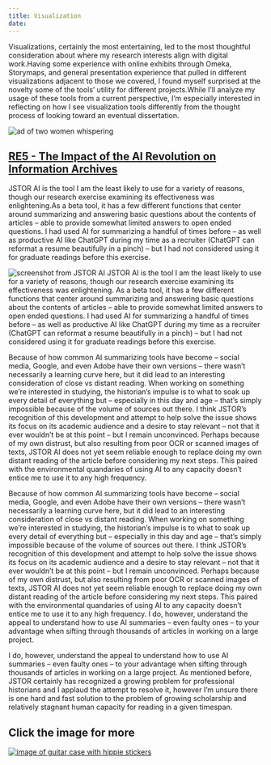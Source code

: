 ```yaml
---
title: Visualization
date: 
---
```

Visualizations, certainly the most entertaining, led to the most thoughtful consideration about where my research interests align with digital work.Having some experience with online exhibits through Omeka, Storymaps, and general presentation experience that pulled in different visualizations adjacent to those we covered, I found myself surprised at the novelty some of the tools’ utility for different projects.While I’ll analyze my usage of these tools from a current perspective, I’m especially interested in reflecting on how I see visualization tools differently from the thought process of looking toward an eventual dissertation.

![ad of two women whispering](/images/competition.png)
## [RE5 - The Impact of the AI Revolution on Information Archives](/posts/re5)

JSTOR AI is the tool I am the least likely to use for a variety of reasons, though our research exercise examining its effectiveness was enlightening.As a beta tool, it has a few different functions that center around summarizing and answering basic questions about the contents of articles – able to provide somewhat limited answers to open ended questions. I had used AI for summarizing a handful of times before – as well as productive AI like ChatGPT during my time as a recruiter (ChatGPT can reformat a resume beautifully in a pinch) – but I had not considered using it for graduate readings before this exercise.

![screenshot from JSTOR AI](/images/JSTORAI.png)
JSTOR AI is the tool I am the least likely to use for a variety of reasons, though our research exercise examining its effectiveness was enlightening. As a beta tool, it has a few different functions that center around summarizing and answering basic questions about the contents of articles – able to provide somewhat limited answers to open ended questions. I had used AI for summarizing a handful of times before – as well as productive AI like ChatGPT during my time as a recruiter (ChatGPT can reformat a resume beautifully in a pinch) – but I had not considered using it for graduate readings before this exercise.

Because of how common AI summarizing tools have become – social media, Google, and even Adobe have their own versions – there wasn’t necessarily a learning curve here, but it did lead to an interesting consideration of close vs distant reading. When working on something we’re interested in studying, the historian’s impulse is to what to soak up every detail of everything but – especially in this day and age – that’s simply impossible because of the volume of sources out there. I think JSTOR’s recognition of this development and attempt to help solve the issue shows its focus on its academic audience and a desire to stay relevant – not that it ever wouldn’t be at this point – but I remain unconvinced. Perhaps because of my own distrust, but also resulting from poor OCR or scanned images of texts, JSTOR AI does not yet seem reliable enough to replace doing my own distant reading of the article before considering my next steps. This paired with the environmental quandaries of using AI to any capacity doesn’t entice me to use it to any high frequency.

Because of how common AI summarizing tools have become – social media, Google, and even Adobe have their own versions – there wasn’t necessarily a learning curve here, but it did lead to an interesting consideration of close vs distant reading. When working on something we’re interested in studying, the historian’s impulse is to what to soak up every detail of everything but – especially in this day and age – that’s simply impossible because of the volume of sources out there. I think JSTOR’s recognition of this development and attempt to help solve the issue shows its focus on its academic audience and a desire to stay relevant – not that it ever wouldn’t be at this point – but I remain unconvinced. Perhaps because of my own distrust, but also resulting from poor OCR or scanned images of texts, JSTOR AI does not yet seem reliable enough to replace doing my own distant reading of the article before considering my next steps. This paired with the environmental quandaries of using AI to any capacity doesn’t entice me to use it to any high frequency. I do, however, understand the appeal to understand how to use AI summaries – even faulty ones – to your advantage when sifting through thousands of articles in working on a large project.

I do, however, understand the appeal to understand how to use AI summaries – even faulty ones – to your advantage when sifting through thousands of articles in working on a large project. As mentioned before, JSTOR certainly has recognized a growing problem for professional historians and I applaud the attempt to resolve it, however I’m unsure there is one hard and fast solution to the problem of growing scholarship and relatively stagnant human capacity for reading in a given timespan.

## Click the image for more
[![image of guitar case with hippie stickers](/images/peacebook10.jpg)](https://amberedwards.net/?p=301)